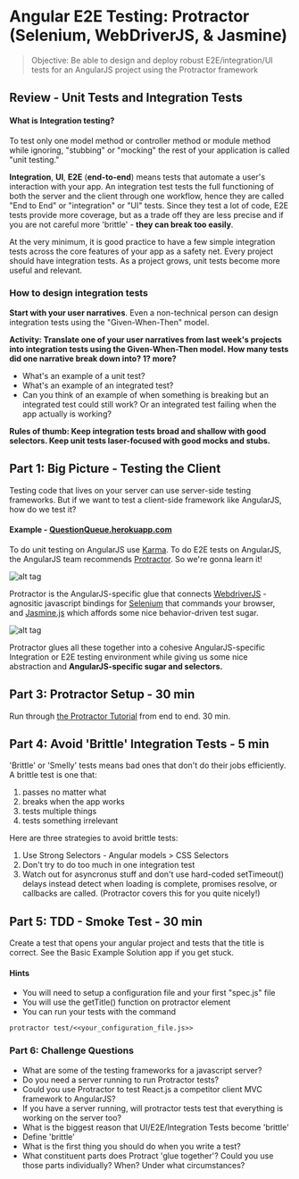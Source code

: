 # Angular E2E Testing: Protractor (Selenium, WebDriverJS, & Jasmine)

> Objective: Be able to design and deploy robust E2E/integration/UI tests for an AngularJS project using the Protractor framework

## Review - Unit Tests and Integration Tests
#### What is Integration testing?

To test only one model method or controller method or module method while ignoring, "stubbing" or "mocking" the rest of your application is called "unit testing." 

**Integration**, **UI**, **E2E** (**end-to-end**) means tests that automate a user's interaction with your app. An integration test tests the full functioning of both the server and the client through one workflow, hence they are called "End to End" or "integration" or "UI" tests. Since they test a lot of code, E2E tests provide more coverage, but as a trade off they are less precise and if you are not careful more 'brittle' - **they can break too easily**. 

At the very minimum, it is good practice to have a few simple integration tests across the core features of your app as a safety net. Every project should have integration tests. As a project grows, unit tests become more useful and relevant.

### How to design integration tests

**Start with your user narratives**. Even a non-technical person can design integration tests using the "Given-When-Then" model. 

**Activity: Translate one of your user narratives from last week's projects into integration tests using the Given-When-Then model. How many tests did one narrative break down into? 1? more?**

* What's an example of a unit test?
* What's an example of an integrated test?
* Can you think of an example of when something is breaking but an integrated test could still work? Or an integrated test failing when the app actually is working?

**Rules of thumb: Keep integration tests broad and shallow with good selectors. Keep unit tests laser-focused with good mocks and stubs.**

## Part 1: Big Picture - Testing the Client 

Testing code that lives on your server can use server-side testing frameworks. But if we want to test a client-side framework like AngularJS, how do we test it? 

#### Example - [QuestionQueue.herokuapp.com](http://questionqueue.herokuapp.com)

To do unit testing on AngularJS use [Karma](http://karma-runner.github.io/0.12/intro/how-it-works.html). To do E2E tests on AngularJS, the AngularJS team recommends [Protractor](https://angular.github.io/protractor). So we're gonna learn it!

![alt tag](https://angular.github.io/protractor/img/protractor-logo-300.png)

Protractor is the AngularJS-specific glue that connects [WebdriverJS](https://code.google.com/p/selenium/wiki/WebDriverJs) - agnositic javascript bindings for  [Selenium](http://en.wikipedia.org/wiki/Selenium_%28software%29) that commands your browser, and [Jasmine.js](http://jasmine.github.io/) which affords some nice behavior-driven test sugar.

![alt tag](http://engineering.wingify.com/images/2015/02/2.png)

Protractor glues all these together into a cohesive AngularJS-specific Integration or E2E testing environment while giving us some nice abstraction and **AngularJS-specific sugar and selectors.**

## Part 3: Protractor Setup - 30 min

Run through [the Protractor Tutorial](https://angular.github.io/protractor/#/tutorial) from end to end. 30 min.

## Part 4: Avoid 'Brittle' Integration Tests - 5 min

'Brittle' or 'Smelly' tests means bad ones that don't do their jobs efficiently. A brittle test is one that:

1. passes no matter what
2. breaks when the app works
3. tests multiple things
4. tests something irrelevant

Here are three strategies to avoid brittle tests:

1. Use Strong Selectors - Angular models > CSS Selectors
2. Don't try to do too much in one integration test
3. Watch out for asyncronus stuff and don't use hard-coded setTimeout() delays instead detect when loading is complete, promises resolve, or callbacks are called. (Protractor covers this for you quite nicely!)

## Part 5: TDD - Smoke Test - 30 min 

Create a test that opens your angular project and tests that the title is correct. See the Basic Example Solution app if you get stuck.

#### Hints
* You will need to setup a configuration file and your first "spec.js" file
* You will use the getTitle() function on protractor element
* You can run your tests with the command
```
protractor test/<<your_configuration_file.js>>
```

### Part 6: Challenge Questions

* What are some of the testing frameworks for a javascript server?
* Do you need a server running to run Protractor tests?
* Could you use Protractor to test React.js a competitor client MVC framework to AngularJS?
* If you have a server running, will protractor tests test that everything is working on the server too?
* What is the biggest reason that UI/E2E/Integration Tests become 'brittle'
* Define 'brittle'
* What is the first thing you should do when you write a test?
* What constituent parts does Protract 'glue together'? Could you use those parts individually? When? Under what circumstances?


